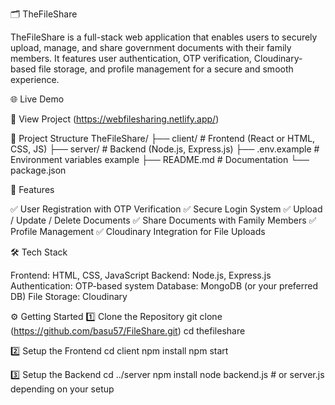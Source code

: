 🗂️ TheFileShare

TheFileShare is a full-stack web application that enables users to securely upload, manage, and share government documents with their family members.
It features user authentication, OTP verification, Cloudinary-based file storage, and profile management for a secure and smooth experience.

🌐 Live Demo

🔗 View Project
   (https://webfilesharing.netlify.app/)

📁 Project Structure
TheFileShare/
├── client/          # Frontend (React or HTML, CSS, JS)
├── server/          # Backend (Node.js, Express.js)
├── .env.example     # Environment variables example
├── README.md        # Documentation
└── package.json


🚀 Features

✅ User Registration with OTP Verification
✅ Secure Login System
✅ Upload / Update / Delete Documents
✅ Share Documents with Family Members
✅ Profile Management
✅ Cloudinary Integration for File Uploads

🛠️ Tech Stack

Frontend: HTML, CSS, JavaScript
Backend: Node.js, Express.js
Authentication: OTP-based system
Database: MongoDB (or your preferred DB)
File Storage: Cloudinary

⚙️ Getting Started
1️⃣ Clone the Repository
git clone (https://github.com/basu57/FileShare.git)
cd thefileshare

2️⃣ Setup the Frontend
cd client
npm install
npm start

3️⃣ Setup the Backend
cd ../server
npm install
node backend.js   # or server.js depending on your setup
